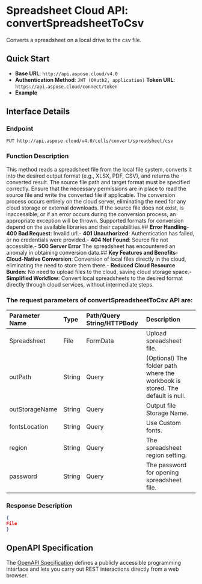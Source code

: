 # **Spreadsheet Cloud API: convertSpreadsheetToCsv**

Converts a spreadsheet on a local drive to the csv file. 


## **Quick Start**

- **Base URL**: `http://api.aspose.cloud/v4.0`
- **Authentication Method**: `JWT (OAuth2, application)`  **Token URL**: `https://api.aspose.cloud/connect/token`
- **Example** 

## **Interface Details**

### **Endpoint** 

```
PUT http://api.aspose.cloud/v4.0/cells/convert/spreadsheet/csv
```
### **Function Description**
This method reads a spreadsheet file from the local file system, converts it into the desired output format (e.g., XLSX, PDF, CSV), and returns the converted result. The source file path and target format must be specified correctly. Ensure that the necessary permissions are in place to read the source file and write the converted file if applicable. The conversion process occurs entirely on the cloud server, eliminating the need for any cloud storage or external downloads. If the source file does not exist, is inaccessible, or if an error occurs during the conversion process, an appropriate exception will be thrown. Supported formats for conversion depend on the available libraries and their capabilities.## **Error Handling**- **400 Bad Request**: Invalid url.- **401 Unauthorized**:  Authentication has failed, or no credentials were provided.- **404 Not Found**: Source file not accessible.- **500 Server Error** The spreadsheet has encountered an anomaly in obtaining conversion data.## **Key Features and Benefits**- **Cloud-Native Conversion**: Conversion of local files directly in the cloud, eliminating the need to store them there.- **Reduced Cloud Resource Burden**: No need to upload files to the cloud, saving cloud storage space.- **Simplified Workflow**: Convert local spreadsheets to the desired format directly through cloud services, without intermediate steps.

### The request parameters of **convertSpreadsheetToCsv** API are: 

| Parameter Name | Type | Path/Query String/HTTPBody | Description | 
| :- | :- | :- |:- | 
|Spreadsheet|File|FormData|Upload spreadsheet file.|
|outPath|String|Query|(Optional) The folder path where the workbook is stored. The default is null.|
|outStorageName|String|Query|Output file Storage Name.|
|fontsLocation|String|Query|Use Custom fonts.|
|region|String|Query|The spreadsheet region setting.|
|password|String|Query|The password for opening spreadsheet file.|

### **Response Description**
```json
{
File
}
```


## OpenAPI Specification

The [OpenAPI Specification](https://reference.aspose.cloud/cells/#/ConversionController/ConvertSpreadsheetToCsv) defines a publicly accessible programming interface and lets you carry out REST interactions directly from a web browser.

